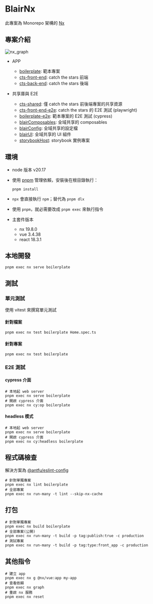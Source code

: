# BlairNx

此專案為 Monorepo 架構的 [Nx](https://nx.dev/getting-started/intro)

## 專案介紹

![nx_graph](https://i.imgur.com/b1lEPpt.png)

- APP

  + [boilerplate](https://github.com/a131381568/blair-nx/tree/development/apps/boilerplate): 範本專案
  + [cts-front-end](https://github.com/a131381568/blair-nx/tree/development/apps/cts-front-end): catch the stars 前端
  + [cts-back-end](https://github.com/a131381568/blair-nx/tree/development/apps/cts-back-end): catch the stars 後端

- 共享庫與 E2E

  + [cts-shared](https://github.com/a131381568/blair-nx/tree/development/libs/cts-shared): 僅 catch the stars 前後端專案的共享資源
  + [cts-front-end-e2e](https://github.com/a131381568/blair-nx/tree/development/apps/cts-front-end-e2e): catch the stars 的 E2E 測試 (playwright)
  + [boilerplate-e2e](https://github.com/a131381568/blair-nx/tree/development/apps/boilerplate-e2e): 範本專案的 E2E 測試 (cypress)
  + [blairComposables](https://github.com/a131381568/blair-nx/tree/development/libs/blairComposables): 全域共享的 composables
  + [blairConfig](https://github.com/a131381568/blair-nx/tree/development/libs/blairConfig): 全域共享的設定檔
  + [blairUI](https://github.com/a131381568/blair-nx/tree/development/libs/blairUI): 全域共享的 UI 組件
  + [storybookHost](https://github.com/a131381568/blair-nx/tree/development/libs/storybookHost): storybook 實例專案


## 環境

- node 版本 v20.17
- 使用 [pnpm](https://pnpm.io/installation) 管理依賴，安裝後在根目錄執行：

  ```shell
  pnpm install
  ```
- `npx` 會直接執行 `npm`；替代為 `pnpm dlx`
- 使用 `pnpm`，就必需要改成 `pnpm exec` 來執行指令

- 主套件版本
  + nx 19.8.0
  + vue 3.4.38
  + react 18.3.1

## 本地開發

```shell
pnpm exec nx serve boilerplate
```

## 測試

### 單元測試

使用 vitest 來撰寫單元測試

#### 針對檔案
```shell
pnpm exec nx test boilerplate Home.spec.ts
```

#### 針對專案
```shell
pnpm exec nx test boilerplate
```

### E2E 測試

#### cypress 介面
```shell
# 本地起 web server
pnpm exec nx serve boilerplate
# 開啟 cypress 介面
pnpm exec nx cy:op boilerplate
```

#### headless 模式
```shell
# 本地起 web server
pnpm exec nx serve boilerplate
# 開啟 cypress 介面
pnpm exec nx cy:headless boilerplate
```

## 程式碼檢查

解決方案為 [@antfu/eslint-config](https://github.com/antfu/eslint-config)

```shell
# 針對單獨專案
pnpm exec nx lint boilerplate
# 全部專案
pnpm exec nx run-many -t lint --skip-nx-cache
```

## 打包

```shell
# 針對單獨專案
pnpm exec nx build boilerplate
# 全部專案(公開)
pnpm exec nx run-many -t build -p tag:publish:true -c production
# 測試專案
pnpm exec nx run-many -t build -p tag:type:front_app -c production
```

## 其他指令

```shell
# 建立 app
pnpm exec nx g @nx/vue:app my-app
# 查看依賴
pnpm exec nx graph
# 重啟 nx 服務
pnpm exec nx reset
```
